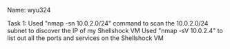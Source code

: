 
Name:
wyu324

Task 1: 
<Explanation>
Used "nmap -sn 10.0.2.0/24" command to scan the 10.0.2.0/24 subnet to discover the IP of my Shellshock VM
Used "nmap -sV 10.0.2.4" to list out all the ports and services on the Shellshock VM
